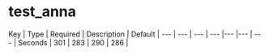 # test_anna
Key | Type | Required | Description | Default |
--- | ---  | --- | --- |--- |--- | --- |
Seconds | 301 | 283 | 290 | 286 | 
